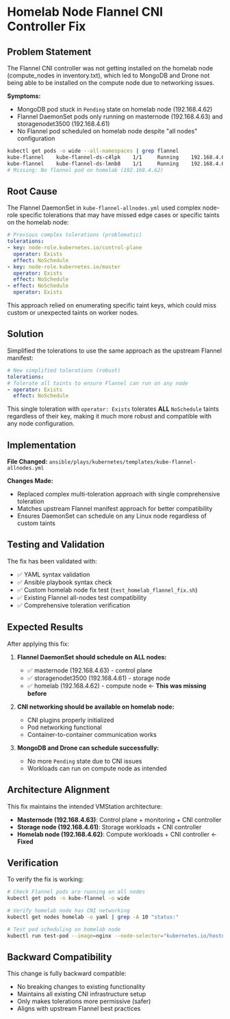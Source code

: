 # Homelab Node Flannel CNI Controller Fix

## Problem Statement

The Flannel CNI controller was not getting installed on the homelab node (compute_nodes in inventory.txt), which led to MongoDB and Drone not being able to be installed on the compute node due to networking issues.

**Symptoms:**
- MongoDB pod stuck in `Pending` state on homelab node (192.168.4.62)
- Flannel DaemonSet pods only running on masternode (192.168.4.63) and storagenodet3500 (192.168.4.61)
- No Flannel pod scheduled on homelab node despite "all nodes" configuration

```bash
kubectl get pods -o wide --all-namespaces | grep flannel
kube-flannel    kube-flannel-ds-c4lpk    1/1     Running    192.168.4.61   storagenodet3500
kube-flannel    kube-flannel-ds-lmnb8    1/1     Running    192.168.4.63   masternode
# Missing: No flannel pod on homelab (192.168.4.62)
```

## Root Cause

The Flannel DaemonSet in `kube-flannel-allnodes.yml` used complex node-role specific tolerations that may have missed edge cases or specific taints on the homelab node:

```yaml
# Previous complex tolerations (problematic)
tolerations:
- key: node-role.kubernetes.io/control-plane
  operator: Exists
  effect: NoSchedule
- key: node-role.kubernetes.io/master
  operator: Exists
  effect: NoSchedule
- effect: NoSchedule
  operator: Exists
```

This approach relied on enumerating specific taint keys, which could miss custom or unexpected taints on worker nodes.

## Solution

Simplified the tolerations to use the same approach as the upstream Flannel manifest:

```yaml
# New simplified tolerations (robust)
tolerations:
# Tolerate all taints to ensure Flannel can run on any node
- operator: Exists
  effect: NoSchedule
```

This single toleration with `operator: Exists` tolerates **ALL** `NoSchedule` taints regardless of their key, making it much more robust and compatible with any node configuration.

## Implementation

**File Changed:** `ansible/plays/kubernetes/templates/kube-flannel-allnodes.yml`

**Changes Made:**
- Replaced complex multi-toleration approach with single comprehensive toleration
- Matches upstream Flannel manifest approach for better compatibility
- Ensures DaemonSet can schedule on any Linux node regardless of custom taints

## Testing and Validation

The fix has been validated with:
- ✅ YAML syntax validation
- ✅ Ansible playbook syntax check  
- ✅ Custom homelab node fix test (`test_homelab_flannel_fix.sh`)
- ✅ Existing Flannel all-nodes test compatibility
- ✅ Comprehensive toleration verification

## Expected Results

After applying this fix:

1. **Flannel DaemonSet should schedule on ALL nodes:**
   - ✅ masternode (192.168.4.63) - control plane
   - ✅ storagenodet3500 (192.168.4.61) - storage node  
   - ✅ homelab (192.168.4.62) - compute node ← **This was missing before**

2. **CNI networking should be available on homelab node:**
   - CNI plugins properly initialized
   - Pod networking functional
   - Container-to-container communication works

3. **MongoDB and Drone can schedule successfully:**
   - No more `Pending` state due to CNI issues
   - Workloads can run on compute node as intended

## Architecture Alignment

This fix maintains the intended VMStation architecture:
- **Masternode (192.168.4.63)**: Control plane + monitoring + CNI controller
- **Storage node (192.168.4.61)**: Storage workloads + CNI controller  
- **Homelab node (192.168.4.62)**: Compute workloads + CNI controller ← **Fixed**

## Verification

To verify the fix is working:

```bash
# Check Flannel pods are running on all nodes
kubectl get pods -n kube-flannel -o wide

# Verify homelab node has CNI networking
kubectl get nodes homelab -o yaml | grep -A 10 "status:"

# Test pod scheduling on homelab node
kubectl run test-pod --image=nginx --node-selector="kubernetes.io/hostname=homelab"
```

## Backward Compatibility

This change is fully backward compatible:
- No breaking changes to existing functionality
- Maintains all existing CNI infrastructure setup
- Only makes tolerations more permissive (safer)
- Aligns with upstream Flannel best practices